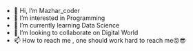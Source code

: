 - 👋 Hi, I’m Mazhar_coder
- 👀 I’m interested in Programming
- 🌱 I’m currently learning Data Science
- 💞️ I’m looking to collaborate on Digital World
- 📫 How to reach me , one should work hard to reach me😜😎

<!---
mazhar343/mazhar343 is a ✨ special ✨ repository because its `README.md` (this file) appears on your GitHub profile.
You can click the Preview link to take a look at your changes.
--->
